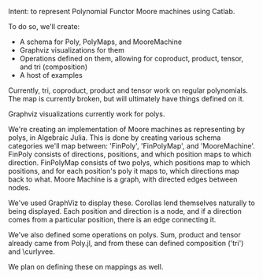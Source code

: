 Intent: to represent Polynomial Functor Moore machines using Catlab.

To do so, we'll create:
  - A schema for Poly, PolyMaps, and MooreMachine
  - Graphviz visualizations for them
  - Operations defined on them, allowing for coproduct, product, tensor, and tri (composition)
  - A host of examples 



Currently, tri, coproduct, product and tensor work on regular polynomials.  The map is currently broken, but will ultimately have things defined on it.

Graphviz visualizations currently work for polys.



We're creating an implementation of Moore machines as representing by polys, in Algebraic Julia.  This is done by creating various schema categories we'll map between: 'FinPoly', 'FinPolyMap', and 'MooreMachine'.  FinPoly consists of directions, positions, and which position maps to which direction.  FinPolyMap consists of two polys, which positions map to which positions, and for each position's poly it maps to, which directions map back to what.  Moore Machine is a graph, with directed edges between nodes.


We've used GraphViz to display these.  Corollas lend themselves naturally to being displayed.  Each position and direction is a node, and if a direction comes from a particular position, there is an edge connecting it.



We've also defined some operations on polys.  Sum, product and tensor already came from Poly.jl, and from these can defined composition ('tri') and \curlyvee.

We plan on defining these on mappings as well.


